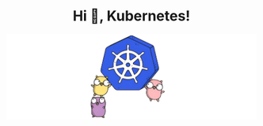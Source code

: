 <h1 align="center">Hi 👋, Kubernetes!</h1>


![image-20230421005301482](images/README/image-20230421005301482.png)